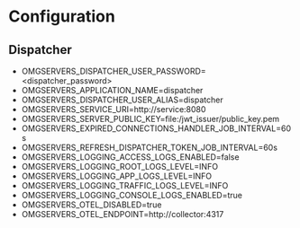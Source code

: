 # Configuration

## Dispatcher

- OMGSERVERS_DISPATCHER_USER_PASSWORD=<dispatcher_password>
- OMGSERVERS_APPLICATION_NAME=dispatcher
- OMGSERVERS_DISPATCHER_USER_ALIAS=dispatcher
- OMGSERVERS_SERVICE_URI=http://service:8080
- OMGSERVERS_SERVER_PUBLIC_KEY=file:/jwt_issuer/public_key.pem
- OMGSERVERS_EXPIRED_CONNECTIONS_HANDLER_JOB_INTERVAL=60s
- OMGSERVERS_REFRESH_DISPATCHER_TOKEN_JOB_INTERVAL=60s
- OMGSERVERS_LOGGING_ACCESS_LOGS_ENABLED=false
- OMGSERVERS_LOGGING_ROOT_LOGS_LEVEL=INFO
- OMGSERVERS_LOGGING_APP_LOGS_LEVEL=INFO
- OMGSERVERS_LOGGING_TRAFFIC_LOGS_LEVEL=INFO
- OMGSERVERS_LOGGING_CONSOLE_LOGS_ENABLED=true
- OMGSERVERS_OTEL_DISABLED=true
- OMGSERVERS_OTEL_ENDPOINT=http://collector:4317
